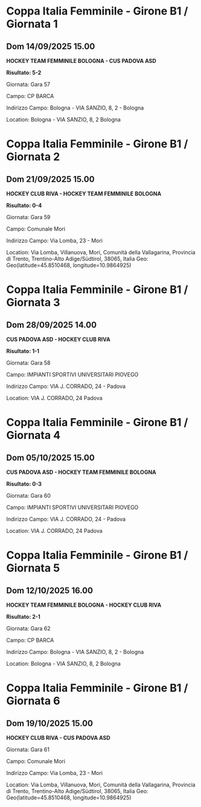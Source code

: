 # Coppa Italia Femminile  - Girone B1 / Giornata 1
## Dom 14/09/2025 15.00

<strong>HOCKEY TEAM FEMMINILE BOLOGNA - CUS PADOVA ASD</strong>

**Risultato: 5-2**

Giornata: Gara 57

Campo: CP BARCA 

Indirizzo Campo:  Bologna - VIA SANZIO, 8, 2 - Bologna

Location:  Bologna - VIA SANZIO, 8, 2 Bologna
<!-- VALCHISONE_END -->


# Coppa Italia Femminile  - Girone B1 / Giornata 2
## Dom 21/09/2025 15.00

<strong>HOCKEY CLUB RIVA - HOCKEY TEAM FEMMINILE BOLOGNA</strong>

**Risultato: 0-4**

Giornata: Gara 59

Campo: Comunale Mori 

Indirizzo Campo:  Via Lomba, 23 - Mori

Location: Via Lomba, Villanuova, Mori, Comunità della Vallagarina, Provincia di Trento, Trentino-Alto Adige/Südtirol, 38065, Italia
Geo: Geo(latitude=45.8510468, longitude=10.9864925)
<!-- VALCHISONE_END -->


# Coppa Italia Femminile  - Girone B1 / Giornata 3
## Dom 28/09/2025 14.00

<strong>CUS PADOVA ASD - HOCKEY CLUB RIVA</strong>

**Risultato: 1-1**

Giornata: Gara 58

Campo: IMPIANTI SPORTIVI UNIVERSITARI PIOVEGO 

Indirizzo Campo:  VIA J. CORRADO, 24 - Padova

Location:  VIA J. CORRADO, 24 Padova
<!-- VALCHISONE_END -->


# Coppa Italia Femminile  - Girone B1 / Giornata 4
## Dom 05/10/2025 15.00

<strong>CUS PADOVA ASD - HOCKEY TEAM FEMMINILE BOLOGNA</strong>

**Risultato: 0-3**

Giornata: Gara 60

Campo: IMPIANTI SPORTIVI UNIVERSITARI PIOVEGO 

Indirizzo Campo:  VIA J. CORRADO, 24 - Padova

Location:  VIA J. CORRADO, 24 Padova
<!-- VALCHISONE_END -->


# Coppa Italia Femminile  - Girone B1 / Giornata 5
## Dom 12/10/2025 16.00

<strong>HOCKEY TEAM FEMMINILE BOLOGNA - HOCKEY CLUB RIVA</strong>

**Risultato: 2-1**

Giornata: Gara 62

Campo: CP BARCA 

Indirizzo Campo:  Bologna - VIA SANZIO, 8, 2 - Bologna

Location:  Bologna - VIA SANZIO, 8, 2 Bologna
<!-- VALCHISONE_END -->


# Coppa Italia Femminile  - Girone B1 / Giornata 6
## Dom 19/10/2025 15.00

<strong>HOCKEY CLUB RIVA - CUS PADOVA ASD</strong>

Giornata: Gara 61

Campo: Comunale Mori 

Indirizzo Campo:  Via Lomba, 23 - Mori

Location: Via Lomba, Villanuova, Mori, Comunità della Vallagarina, Provincia di Trento, Trentino-Alto Adige/Südtirol, 38065, Italia
Geo: Geo(latitude=45.8510468, longitude=10.9864925)
<!-- VALCHISONE_END -->


